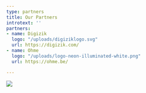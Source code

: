 ```yaml
---
type: partners
title: Our Partners
introtext: ''
partners:
- name: Digizik
  logo: "/uploads/digiziklogo.svg"
  url: https://digizik.com/
- name: Ohme
  logo: "/uploads/logo-neon-illuminated-white.png"
  url: https://ohme.be/

---
```

![](/uploads/ALL_SPONSORS-1.jpg)